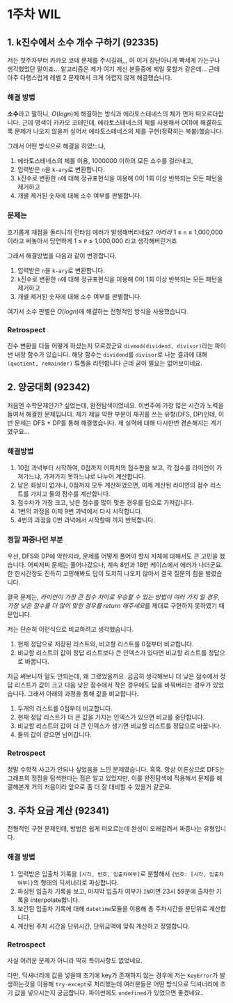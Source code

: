 # 1주차 WIL

## 1. k진수에서 소수 개수 구하기 (92335)
저는 첫주차부터 카카오 코테 문제를 주시길래,,, 아 이거 장난아니게 빡세게 가는구나 생각했었단 말이죠... 알고리즘은 제가 여기 계신 분들중에 제일 못할거 같은데...
근데 아주 다행스럽게 레벨 2 문제여서 크게 어렵지 않게 해결했습니다.

### 해결 방법
**소수**라고 말하니, $O(logn)$에 해결하는 방식과 에라토스테네스의 체가 먼저 떠오르더랍니다.
근데 명색이 카카오 코테인데, 에라토스테네스의 체를 사용해서 $O(1)$에 해결하도록 문제가 나오지 않을까 싶어서 에라토스테네스의 체를 구현(정확히는 복붙)했습니다.

그래서 어떤 방식으로 해결을 하였느냐,
1. 에라토스테네스의 체를 이용, 1000000 이하의 모든 소수를 걸러내고,
2. 입력받은 `n`을 `k-ary`로 변환합니다.
3. `k`진수로 변환한 `n`에 대해 정규표현식을 이용해 0이 1회 이상 반복되는 모든 패턴을 제거하고
4. 개별 제거된 숫자에 대해 소수 여부를 판별합니다.

### 문제는
호기롭게 채점을 돌리니까 런타임 에러가 발생해버리네요? *어라라*
1 ≤ `n` ≤ 1,000,000이라고 써놓아서 당연하게 1 ≤ `P` ≤ 1,000,000 라고 생각해버린거죠

그래서 해결방법을 다음과 같이 변경합니다.
1. 입력받은 `n`을 `k-ary`로 변환합니다.
2. `k`진수로 변환한 `n`에 대해 정규표현식을 이용해 0이 1회 이상 반복되는 모든 패턴을 제거하고
3. 개별 제거된 숫자에 대해 소수 여부를 판별합니다.

여기서 소수 판별은 $O(logn)$에 해결하는 전형적인 방식을 사용했습니다.

### Retrospect
진수 변환을 다들 어떻게 하셨는지 모르겠군요
`divmod(dividend, divisor)`라는 파이썬 내장 함수가 있습니다.
해당 함수는 `dividend`를 `divisor`로 나눈 결과에 대해 `(quotient, remainder)` 튜플을 리턴합니다
근데 굳이 필요는 없어보이네요.

## 2. 양궁대회 (92342)
처음엔 수학문제인가? 싶었는데, 완전탐색이었네요. 이번주에 가장 많은 시간과 노력을 들여서 해결한 문제입니다.
제가 제일 약한 부분이 재귀를 쓰는 유형(DFS, DP)인데, 이번 문제는 DFS + DP를 통해 해결했습니다. 제 실력에 대해 다시한번 겸손해지는 계기였구요...

### 해결방법
1. 10점 과녁부터 시작하여, 0점까지 어피치의 점수판을 보고, 각 점수를 라이언이 가져가느냐, 가져가지 못하느냐로 나누어 계산합니다.
2. 남은 화살이 없거나, 0점까지 모두 계산하였으면, 이제 계산된 라이언의 점수 리스트를 가지고 둘의 점수를 계산합니다.
3. 점수차가 가장 크고, 낮은 점수를 많이 맞춘 경우를 답으로 가져갑니다.
4. 1번의 과정을 이제 9번 과녁에서 다시 시작합니다.
5. 4번의 과정을 0번 과녁에서 시작할때 까지 반복합니다.

### 정말 짜증나던 부분
우선, DFS와 DP에 약한지라, 문제를 어떻게 풀어야 할지 자체에 대해서도 큰 고민을 했습니다. 어찌저찌 문제는 풀어나갔으나, 계속 8번과 18번 케이스에서 에러가 나더군요. 한 한시간정도 진득히 고민해봐도 답이 도저히 나오지 않아서 결국 질문의 힘을 빌렸습니다.

결국 문제는, *라이언이 가장 큰 점수 차이로 우승할 수 있는 방법이 여러 가지 일 경우, 가장 낮은 점수를 더 많이 맞힌 경우를 return 해주세요*를 제대로 구현하지 못하였기 때문입니다.

저는 단순히 이런식으로 비교하려고 생각했습니다.
1. 현재 정답으로 저장된 리스트와, 비교할 리스트를 0점부터 비교합니다.
2. 비교할 리스트의 값이 정답 리스트보다 큰 인덱스가 있다면 비교할 리스트를 정답으로 바꿉니다.

지금 써보니까 말도 안되는데, 왜 그랬었을까요. 곰곰히 생각해보니 더 낮은 점수에서 정답 리스트가 값이 크고 다음 낮은 점수에서 작은 경우에도 답을 바꿔버리는 경우가 있었습니다. 그래서 아래의 과정을 통해 값을 비교합니다.
1. 두개의 리스트를 0점부터 비교합니다.
2. 현재 정답 리스트가 더 큰 값을 가지는 인덱스가 있으면 비교를 중단합니다.
3. 비교할 리스트의 값이 더 큰 인덱스가 생기면 비교할 리스트를 정답으로 바꿉니다.
4. 둘의 값이 같으면 넘어갑니다.

### Retrospect
정말 수학적 사고가 안되나 싶었음을 느낀 문제였습니다. 흑흑. 항상 이론상으로 DFS는 그래프의 정점을 탐색한다는 점은 알고 있었지만, 이를 완전탐색에 적용해서 문제를 해결해본게 거의 처음이라 앞으로 좀 더 잘 대비할 수 있을거 같군요.

## 3. 주차 요금 계산 (92341)
전형적인 구현 문제인데, 방법은 쉽게 떠오르는데 완성이 오래걸려서 짜증나는 유형입니다.

### 해결 방법
1. 입력받은 입출차 기록을 `[시각, 번호, 입출차여부]`로 분할해서 `{번호: [시각, 입출차여부]}`의 형태의 딕셔너리로 파싱합니다.
2. 파싱된 입출차 기록을 보고, 마지막 입출차 여부가 `IN`이면 23시 59분에 출차한 기록을 interpolate합니다.
3. 보간된 입출차 기록에 대해 `datetime`모듈을 이용해 총 주차시간을 분단위로 계산합니다.
4. 계산된 주차 시간을 단위시간, 단위금액에 맞춰 계산하고 정렬합니다.

### Retrospect
사실 어려운 문제가 아니라 딱히 특이사항도 없었네요.

다만, 딕셔너리에 값을 넣을때 초기에 key가 존재하지 않는 경우에 저는 `KeyError`가 발생하는것을 이용해 `try-except`로 처리했는데 여러분들은 어떤 방식으로 딕셔너리에 초기 값을 넣으시는지 궁금합니다. 파이썬에도 `undefined`가 있었으면 좋겠네요..